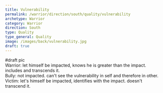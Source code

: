 ```yaml
---
title: Vulnerability
permalink: /warrior/direction/south/quality/vulnerability
archetype: Warrior
category: Warrior
direction: South
type: Quality
type_general: Quality
image: /images/back/vulnerability.jpg
draft: true
---
```

#draft pic  
Warrior: let himself be impacted, knows he is greater than the impact. includes and transcends it.  
Bully: not impacted. can't see the vulnerability in self and therefore in other.   
Victim: let's himself be impacted, identifies with the impact. doesn't transcend it.
